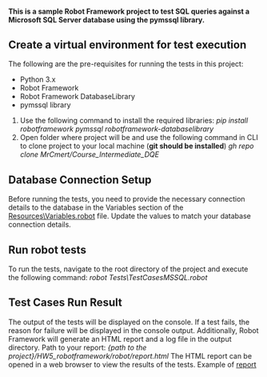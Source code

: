 
#### This is a sample Robot Framework project to test SQL queries against a Microsoft SQL Server database using the pymssql library.

## Create a virtual environment for test execution

The following are the pre-requisites for running the tests in this project:

* Python 3.x
* Robot Framework
* Robot Framework DatabaseLibrary
* pymssql library

1. Use the following command to install the required libraries:
*pip install robotframework pymssql robotframework-databaselibrary*
2. Open folder where project will be and use the following command in CLI to clone project to your local machine (**git should be installed**)
 *gh repo clone MrCmert/Course_Intermediate_DQE*

## Database Connection Setup

Before running the tests, you need to provide the necessary connection details to the database in the Variables section of the
[Resources\Variables.robot](https://github.com/MrCmert/Course_Intermediate_DQE/blob/main/HW5_robotframework/robot/Resources/Variables.robot "Named link title") file.
Update the values to match your database connection details.

## Run robot tests

To run the tests, navigate to the root directory of the project and execute the following command:
*robot Tests\TestCasesMSSQL.robot*

## Test Cases Run Result

The output of the tests will be displayed on the console. 
If a test fails, the reason for failure will be displayed in the console output. Additionally, Robot Framework will generate an HTML report and a log file in the output directory. Path to your report: *{path to the project}/HW5_robotframework/robot/report.html*
The HTML report can be opened in a web browser to view the results of the tests. 
Example of [report](https://github.com/MrCmert/Course_Intermediate_DQE/blob/main/HW5_robotframework/robot/report.html "Named link title")
